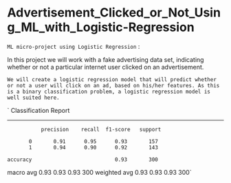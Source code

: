 # Advertisement_Clicked_or_Not_Using_ML_with_Logistic-Regression

`ML micro-project using Logistic Regression` :

In this project we will work with a fake advertising data set, indicating whether or not a particular internet user clicked on an advertisement. 

`We will create a logistic regression model that will predict whether or not a user will click on an ad, based on his/her features. As this is a binary classification problem, a logistic regression model is well suited here.`

` Classification Report 
  *********************

               precision    recall  f1-score   support

           0       0.91      0.95      0.93       157
           1       0.94      0.90      0.92       143

    accuracy                           0.93       300
   macro avg       0.93      0.93      0.93       300
weighted avg       0.93      0.93      0.93       300`

